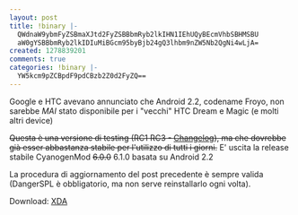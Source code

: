 ```yaml
---
layout: post
title: !binary |-
  QWdnaW9ybmFyZSBmaXJtd2FyZSBBbmRyb2lkIHN1IEhUQyBEcmVhbSBHMSBU
  aW0gYSBBbmRyb2lkIDIuMiBGcm95byBjb24gQ3lhbm9nZW5Nb2QgNi4wLjA=
created: 1278839201
comments: true
categories: !binary |-
  YW5kcm9pZCBpdF9pdCBzb2Z0d2FyZQ==
---
```

Google e HTC avevano annunciato che Android 2.2, codename Froyo, non sarebbe *MAI* stato disponibile per i "vecchi" HTC Dream e Magic (e molti altri device)

<del datetime="2010-09-01T17:34:33+00:00">Questa è una versione di testing (<del datetime="2010-08-16T07:36:03+00:00">RC1</del> RC3 - <a href="http://github.com/CyanogenMod/android_vendor_cyanogen/blob/froyo/CHANGELOG.mkdn">Changelog</a>), ma che dovrebbe già esser abbastanza stabile per l'utilizzo di tutti i giorni.</del>
E' uscita la release stabile CyanogenMod <del>6.0.0</del> 6.1.0 basata su Android 2.2

La procedura di aggiornamento del post precedente è sempre valida (DangerSPL è obbligatorio, ma non serve reinstallarlo ogni volta).

Download: <a href="http://forum.xda-developers.com/showthread.php?t=722801">XDA</a>
